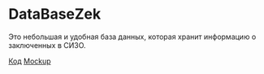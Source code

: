 # DataBaseZek
Это небольшая и удобная база данных, которая хранит информацию о заключенных в СИЗО.

[Код](https://github.com/smotruk/tritpoproject/tree/master/DataBaseZek)
[Mockup](https://github.com/smotruk/tritpoproject/tree/master/Mockup)

